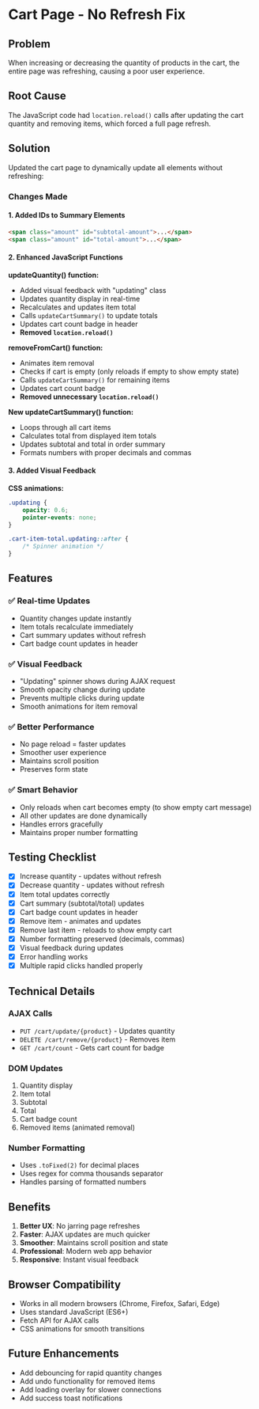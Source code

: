 # Cart Page - No Refresh Fix

## Problem
When increasing or decreasing the quantity of products in the cart, the entire page was refreshing, causing a poor user experience.

## Root Cause
The JavaScript code had `location.reload()` calls after updating the cart quantity and removing items, which forced a full page refresh.

## Solution
Updated the cart page to dynamically update all elements without refreshing:

### Changes Made

#### 1. Added IDs to Summary Elements
```html
<span class="amount" id="subtotal-amount">...</span>
<span class="amount" id="total-amount">...</span>
```

#### 2. Enhanced JavaScript Functions

**updateQuantity() function:**
- Added visual feedback with "updating" class
- Updates quantity display in real-time
- Recalculates and updates item total
- Calls `updateCartSummary()` to update totals
- Updates cart count badge in header
- **Removed `location.reload()`**

**removeFromCart() function:**
- Animates item removal
- Checks if cart is empty (only reloads if empty to show empty state)
- Calls `updateCartSummary()` for remaining items
- Updates cart count badge
- **Removed unnecessary `location.reload()`**

**New updateCartSummary() function:**
- Loops through all cart items
- Calculates total from displayed item totals
- Updates subtotal and total in order summary
- Formats numbers with proper decimals and commas

#### 3. Added Visual Feedback

**CSS animations:**
```css
.updating {
    opacity: 0.6;
    pointer-events: none;
}

.cart-item-total.updating::after {
    /* Spinner animation */
}
```

## Features

### ✅ Real-time Updates
- Quantity changes update instantly
- Item totals recalculate immediately
- Cart summary updates without refresh
- Cart badge count updates in header

### ✅ Visual Feedback
- "Updating" spinner shows during AJAX request
- Smooth opacity change during update
- Prevents multiple clicks during update
- Smooth animations for item removal

### ✅ Better Performance
- No page reload = faster updates
- Smoother user experience
- Maintains scroll position
- Preserves form state

### ✅ Smart Behavior
- Only reloads when cart becomes empty (to show empty cart message)
- All other updates are done dynamically
- Handles errors gracefully
- Maintains proper number formatting

## Testing Checklist

- [x] Increase quantity - updates without refresh
- [x] Decrease quantity - updates without refresh
- [x] Item total updates correctly
- [x] Cart summary (subtotal/total) updates
- [x] Cart badge count updates in header
- [x] Remove item - animates and updates
- [x] Remove last item - reloads to show empty cart
- [x] Number formatting preserved (decimals, commas)
- [x] Visual feedback during updates
- [x] Error handling works
- [x] Multiple rapid clicks handled properly

## Technical Details

### AJAX Calls
- `PUT /cart/update/{product}` - Updates quantity
- `DELETE /cart/remove/{product}` - Removes item
- `GET /cart/count` - Gets cart count for badge

### DOM Updates
1. Quantity display
2. Item total
3. Subtotal
4. Total
5. Cart badge count
6. Removed items (animated removal)

### Number Formatting
- Uses `.toFixed(2)` for decimal places
- Uses regex for comma thousands separator
- Handles parsing of formatted numbers

## Benefits

1. **Better UX**: No jarring page refreshes
2. **Faster**: AJAX updates are much quicker
3. **Smoother**: Maintains scroll position and state
4. **Professional**: Modern web app behavior
5. **Responsive**: Instant visual feedback

## Browser Compatibility
- Works in all modern browsers (Chrome, Firefox, Safari, Edge)
- Uses standard JavaScript (ES6+)
- Fetch API for AJAX calls
- CSS animations for smooth transitions

## Future Enhancements
- Add debouncing for rapid quantity changes
- Add undo functionality for removed items
- Add loading overlay for slower connections
- Add success toast notifications
